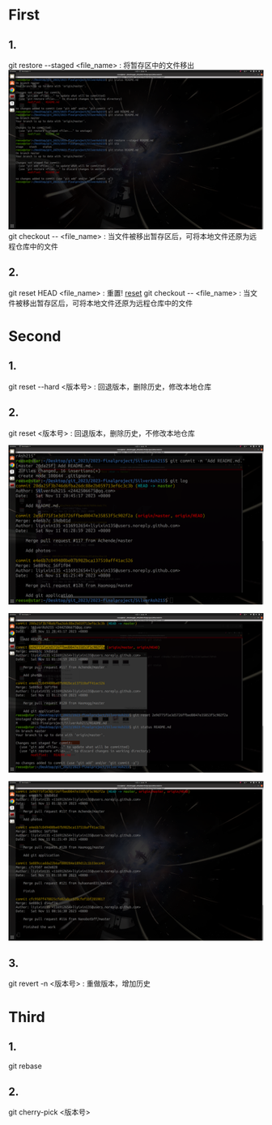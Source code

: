 # First

## 1.

git restore --staged <file_name> : 将暂存区中的文件移出
![restore](photo/restore.png)
git checkout -- <file_name> : 当文件被移出暂存区后，可将本地文件还原为远程仓库中的文件

## 2.

git reset HEAD <file_name> : 重置!
[reset](photo/reset.png)
git checkout -- <file_name> : 当文件被移出暂存区后，可将本地文件还原为远程仓库中的文件

# Second

## 1.

git reset --hard <版本号> : 回退版本，删除历史，修改本地仓库

## 2.

git reset <版本号> : 回退版本，删除历史，不修改本地仓库

![begin](photo/begin.png)

![process](photo/process.png)

![after](photo/after.png)

## 3.

git revert -n <版本号> : 重做版本，增加历史

# Third

## 1.

git rebase  <branch>

## 2.

git cherry-pick <版本号>


